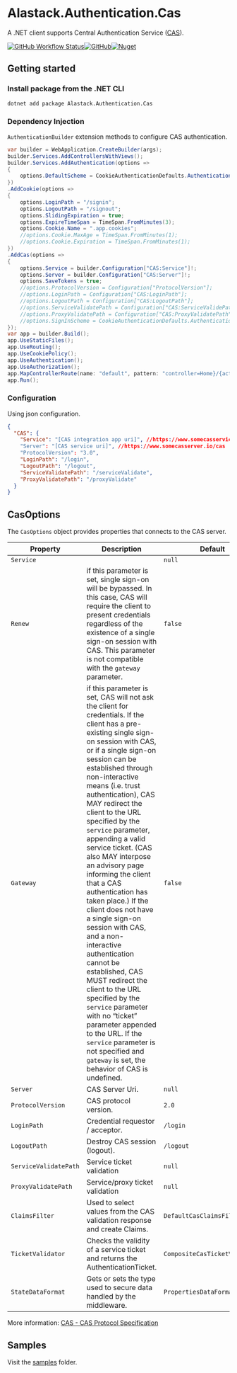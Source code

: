 # Alastack.Authentication.Cas

A .NET client supports Central Authentication Service ([CAS](https://apereo.github.io/cas/6.6.x/protocol/CAS-Protocol.html)).

[![GitHub Workflow Status](https://img.shields.io/github/actions/workflow/status/kyzala/AlastackAuthenticationCas/dotnet.yml?branch=main)](https://github.com/kyzala/AlastackAuthenticationCas/actions/workflows/dotnet.yml)[![GitHub](https://img.shields.io/github/license/kyzala/AlastackAuthenticationCas)](LICENSE)[![Nuget](https://img.shields.io/nuget/v/Alastack.Authentication.Cas)](https://www.nuget.org/packages/Alastack.Authentication.Cas)

## Getting started

### Install package from the .NET CLI

```
dotnet add package Alastack.Authentication.Cas
```

### Dependency Injection

`AuthenticationBuilder` extension methods to configure CAS authentication.

```c#
var builder = WebApplication.CreateBuilder(args);
builder.Services.AddControllersWithViews();
builder.Services.AddAuthentication(options =>
{
	options.DefaultScheme = CookieAuthenticationDefaults.AuthenticationScheme;
})
.AddCookie(options =>
{
	options.LoginPath = "/signin";
	options.LogoutPath = "/signout";
	options.SlidingExpiration = true;
	options.ExpireTimeSpan = TimeSpan.FromMinutes(3);
	options.Cookie.Name = ".app.cookies";    
	//options.Cookie.MaxAge = TimeSpan.FromMinutes(1);
	//options.Cookie.Expiration = TimeSpan.FromMinutes(1);
})
.AddCas(options =>
{
	options.Service = builder.Configuration["CAS:Service"]!;
	options.Server = builder.Configuration["CAS:Server"]!;
	options.SaveTokens = true;
	//options.ProtocolVersion = Configuration["ProtocolVersion"];
	//options.LoginPath = Configuration["CAS:LoginPath"];                
	//options.LogoutPath = Configuration["CAS:LogoutPath"];
	//options.ServiceValidatePath = Configuration["CAS:ServiceValidePath"];
	//options.ProxyValidatePath = Configuration["CAS:ProxyValidatePath"];
	//options.SignInScheme = CookieAuthenticationDefaults.AuthenticationScheme;
});
var app = builder.Build();
app.UseStaticFiles();
app.UseRouting();
app.UseCookiePolicy();
app.UseAuthentication();
app.UseAuthorization();
app.MapControllerRoute(name: "default",	pattern: "controller=Home}/{action=Index}/{id?}");
app.Run();
```

### Configuration

Using json configuration. 

```JSON
{
  "CAS": {
    "Service": "[CAS integration app uri]", //https://www.somecasservice.io
    "Server": "[CAS service uri]", //https://www.somecasserver.io/cas
    "ProtocolVersion": "3.0",
    "LoginPath": "/login",
    "LogoutPath": "/logout",
    "ServiceValidatePath": "/serviceValidate",
    "ProxyValidatePath": "/proxyValidate"
  }
}
```

## CasOptions

The `CasOptions` object provides properties that connects to the CAS server.

| Property              | Description                                                  | Default                       |
| --------------------- | ------------------------------------------------------------ | ----------------------------- |
| `Service`             |                                                              | `null`                        |
| `Renew`               | if this parameter is set, single sign-on will be bypassed. In this case, CAS will require the client to present credentials regardless of the existence of a single sign-on session with CAS. This parameter is not compatible with the `gateway` parameter. | `false`                       |
| `Gateway`             | if this parameter is set, CAS will not ask the client for credentials. If the client has a pre-existing single sign-on session with CAS, or if a single sign-on session can be established through non-interactive means (i.e. trust authentication), CAS MAY redirect the client to the URL specified by the `service` parameter, appending a valid service ticket. (CAS also MAY interpose an advisory page informing the client that a CAS authentication has taken place.) If the client does not have a single sign-on session with CAS, and a non-interactive authentication cannot be established, CAS MUST redirect the client to the URL specified by the `service` parameter with no “ticket” parameter appended to the URL. If the `service` parameter is not specified and `gateway` is set, the behavior of CAS is undefined. | `false`                       |
| `Server`              | CAS Server Uri.                                              | `null`                        |
| `ProtocolVersion`     | CAS protocol version.                                        | `2.0`                         |
| `LoginPath`           | Credential requestor / acceptor.                             | `/login`                      |
| `LogoutPath`          | Destroy CAS session (logout).                                | `/logout`                     |
| `ServiceValidatePath` | Service ticket validation                                    | `null`                        |
| `ProxyValidatePath`   | Service/proxy ticket validation                              | `null`                        |
| `ClaimsFilter`        | Used to select values from the CAS validation response and create Claims. | `DefaultCasClaimsFilter`      |
| `TicketValidator`     | Checks the validity of a service ticket and returns the AuthenticationTicket. | `CompositeCasTicketValidator` |
| `StateDataFormat`     | Gets or sets the type used to secure data handled by the middleware. | `PropertiesDataFormat`        |

More information: [CAS - CAS Protocol Specification](https://apereo.github.io/cas/6.6.x/protocol/CAS-Protocol-Specification.html#)

## Samples

Visit the [samples](https://github.com/kyzala/AlastackAuthenticationCas/tree/main/samples) folder.
